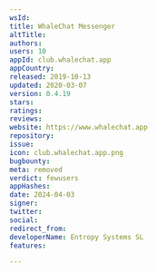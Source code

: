 ```yaml
---
wsId: 
title: WhaleChat Messenger
altTitle: 
authors: 
users: 10
appId: club.whalechat.app
appCountry: 
released: 2019-10-13
updated: 2020-03-07
version: 0.4.19
stars: 
ratings: 
reviews: 
website: https://www.whalechat.app
repository: 
issue: 
icon: club.whalechat.app.png
bugbounty: 
meta: removed
verdict: fewusers
appHashes: 
date: 2024-04-03
signer: 
twitter: 
social: 
redirect_from: 
developerName: Entropy Systems SL
features: 

---
```


